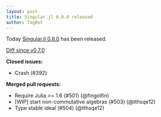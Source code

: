 ```yaml
---
layout: post
title: Singular.jl 0.8.0 released
author: TagBot
---
```


Today [Singular.jl 0.8.0](https://github.com/oscar-system/Singular.jl/releases/tag/v0.8.0) has
been released.

[Diff since v0.7.0](https://github.com/oscar-system/Singular.jl/compare/v0.7.0...v0.8.0)


**Closed issues:**
- Crash (#392)

**Merged pull requests:**
- Require Julia >= 1.6 (#501) (@fingolfin)
- [WIP] start non-commutative algebras (#503) (@tthsqe12)
- Type stable ideal (#504) (@tthsqe12)
